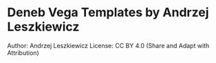 # Deneb Vega Templates by Andrzej Leszkiewicz

Author: Andrzej Leszkiewicz
License: CC BY 4.0 (Share and Adapt with Attribution)
